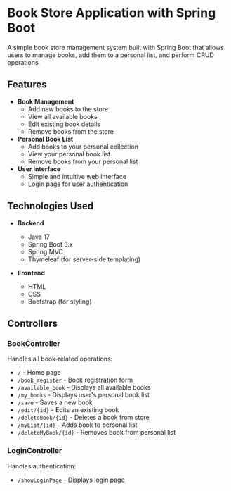 # Book Store Application with Spring Boot

A simple book store management system built with Spring Boot that allows users to manage books, add them to a personal list, and perform CRUD operations.

## Features

- **Book Management**
  - Add new books to the store
  - View all available books
  - Edit existing book details
  - Remove books from the store
- **Personal Book List**
  - Add books to your personal collection
  - View your personal book list
  - Remove books from your personal list
- **User Interface**
  - Simple and intuitive web interface
  - Login page for user authentication

## Technologies Used

- **Backend**
  - Java 17
  - Spring Boot 3.x
  - Spring MVC
  - Thymeleaf (for server-side templating)
  
- **Frontend**
  - HTML
  - CSS
  - Bootstrap (for styling)

## Controllers

### BookController
Handles all book-related operations:
- `/` - Home page
- `/book_register` - Book registration form
- `/available_book` - Displays all available books
- `/my_books` - Displays user's personal book list
- `/save` - Saves a new book
- `/edit/{id}` - Edits an existing book
- `/deleteBook/{id}` - Deletes a book from store
- `/myList/{id}` - Adds book to personal list
- `/deleteMyBook/{id}` - Removes book from personal list

### LoginController
Handles authentication:
- `/showLoginPage` - Displays login page
